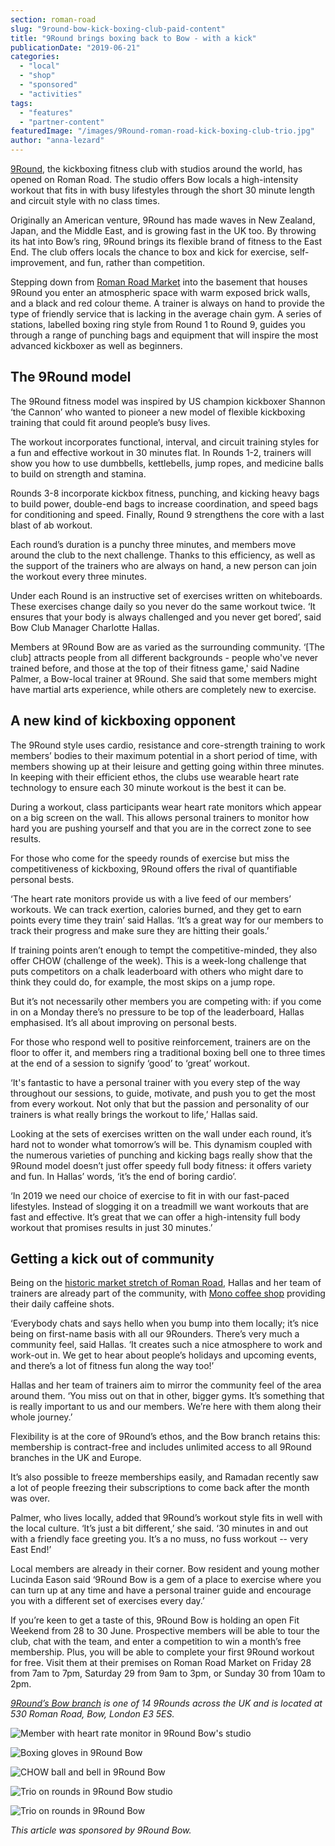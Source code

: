 ```yaml
---
section: roman-road
slug: "9round-bow-kick-boxing-club-paid-content"
title: "9Round brings boxing back to Bow - with a kick"
publicationDate: "2019-06-21"
categories: 
  - "local"
  - "shop"
  - "sponsored"
  - "activities"
tags: 
  - "features"
  - "partner-content"
featuredImage: "/images/9Round-roman-road-kick-boxing-club-trio.jpg"
author: "anna-lezard"
---
```


[9Round](https://www.9round.co.uk/), the kickboxing fitness club with studios around the world, has opened on Roman Road. The studio offers Bow locals a high-intensity workout that fits in with busy lifestyles through the short 30 minute length and circuit style with no class times.

Originally an American venture, 9Round has made waves in New Zealand, Japan, and the Middle East, and is growing fast in the UK too. By throwing its hat into Bow’s ring, 9Round brings its flexible brand of fitness to the East End. The club offers locals the chance to box and kick for exercise, self-improvement, and fun, rather than competition.

Stepping down from [Roman Road Market](https://romanroadlondon.com/market) into the basement that houses 9Round you enter an atmospheric space with warm exposed brick walls, and a black and red colour theme. A trainer is always on hand to provide the type of friendly service that is lacking in the average chain gym. A series of stations, labelled boxing ring style from Round 1 to Round 9, guides you through a range of punching bags and equipment that will inspire the most advanced kickboxer as well as beginners.

## The 9Round model

The 9Round fitness model was inspired by US champion kickboxer Shannon ‘the Cannon’ who wanted to pioneer a new model of flexible kickboxing training that could fit around people’s busy lives.

The workout incorporates functional, interval, and circuit training styles for a fun and effective workout in 30 minutes flat. In Rounds 1-2, trainers will show you how to use dumbbells, kettlebells, jump ropes, and medicine balls to build on strength and stamina.

Rounds 3-8 incorporate kickbox fitness, punching, and kicking heavy bags to build power, double-end bags to increase coordination, and speed bags for conditioning and speed. Finally, Round 9 strengthens the core with a last blast of ab workout.

Each round’s duration is a punchy three minutes, and members move around the club to the next challenge. Thanks to this efficiency, as well as the support of the trainers who are always on hand, a new person can join the workout every three minutes.

Under each Round is an instructive set of exercises written on whiteboards. These exercises change daily so you never do the same workout twice. ‘It ensures that your body is always challenged and you never get bored’, said Bow Club Manager Charlotte Hallas.

Members at 9Round Bow are as varied as the surrounding community. ‘\[The club\] attracts people from all different backgrounds - people who've never trained before, and those at the top of their fitness game,' said Nadine Palmer, a Bow-local trainer at 9Round. She said that some members might have martial arts experience, while others are completely new to exercise.

## A new kind of kickboxing opponent

The 9Round style uses cardio, resistance and core-strength training to work members’ bodies to their maximum potential in a short period of time, with members showing up at their leisure and getting going within three minutes. In keeping with their efficient ethos, the clubs use wearable heart rate technology to ensure each 30 minute workout is the best it can be.

During a workout, class participants wear heart rate monitors which appear on a big screen on the wall. This allows personal trainers to monitor how hard you are pushing yourself and that you are in the correct zone to see results.

For those who come for the speedy rounds of exercise but miss the competitiveness of kickboxing, 9Round offers the rival of quantifiable personal bests.

‘The heart rate monitors provide us with a live feed of our members’ workouts. We can track exertion, calories burned, and they get to earn points every time they train’ said Hallas. ‘It’s a great way for our members to track their progress and make sure they are hitting their goals.’

If training points aren’t enough to tempt the competitive-minded, they also offer CHOW (challenge of the week). This is a week-long challenge that puts competitors on a chalk leaderboard with others who might dare to think they could do, for example, the most skips on a jump rope.

But it’s not necessarily other members you are competing with: if you come in on a Monday there’s no pressure to be top of the leaderboard, Hallas emphasised. It’s all about improving on personal bests.

For those who respond well to positive reinforcement, trainers are on the floor to offer it, and members ring a traditional boxing bell one to three times at the end of a session to signify ‘good’ to ‘great’ workout.

‘It's fantastic to have a personal trainer with you every step of the way throughout our sessions, to guide, motivate, and push you to get the most from every workout. Not only that but the passion and personality of our trainers is what really brings the workout to life,’ Hallas said.

Looking at the sets of exercises written on the wall under each round, it’s hard not to wonder what tomorrow’s will be. This dynamism coupled with the numerous varieties of punching and kicking bags really show that the 9Round model doesn’t just offer speedy full body fitness: it offers variety and fun. In Hallas’ words, ‘it’s the end of boring cardio’.

‘In 2019 we need our choice of exercise to fit in with our fast-paced lifestyles. Instead of slogging it on a treadmill we want workouts that are fast and effective. It’s great that we can offer a high-intensity full body workout that promises results in just 30 minutes.’

## Getting a kick out of community

Being on the [historic market stretch of Roman Road](https://romanroadlondon.com/roman-road-market-history/), Hallas and her team of trainers are already part of the community, with [Mono coffee shop](https://romanroadlondon.com/best-coffee-places/) providing their daily caffeine shots.

‘Everybody chats and says hello when you bump into them locally; it’s nice being on first-name basis with all our 9Rounders. There’s very much a community feel, said Hallas. ‘It creates such a nice atmosphere to work and work-out in. We get to hear about people’s holidays and upcoming events, and there’s a lot of fitness fun along the way too!’

Hallas and her team of trainers aim to mirror the community feel of the area around them. ‘You miss out on that in other, bigger gyms. It’s something that is really important to us and our members. We’re here with them along their whole journey.’

Flexibility is at the core of 9Round’s ethos, and the Bow branch retains this: membership is contract-free and includes unlimited access to all 9Round branches in the UK and Europe.

It’s also possible to freeze memberships easily, and Ramadan recently saw a lot of people freezing their subscriptions to come back after the month was over.

Palmer, who lives locally, added that 9Round’s workout style fits in well with the local culture. ‘It’s just a bit different,’ she said. ‘30 minutes in and out with a friendly face greeting you. It’s a no muss, no fuss workout -- very East End!’

Local members are already in their corner. Bow resident and young mother Lucinda Eason said ‘9Round Bow is a gem of a place to exercise where you can turn up at any time and have a personal trainer guide and encourage you with a different set of exercises every day.’

If you’re keen to get a taste of this, 9Round Bow is holding an open Fit Weekend from 28 to 30 June. Prospective members will be able to tour the club, chat with the team, and enter a competition to win a month’s free membership. Plus, you will be able to complete your first 9Round workout for free. Visit them at their premises on Roman Road Market on Friday 28 from 7am to 7pm, Saturday 29 from 9am to 3pm, or Sunday 30 from 10am to 2pm.

_[9Round’s Bow branch](https://www.9round.co.uk/find-a-club/bow/) is one of 14 9Rounds across the UK and is located at 530 Roman Road, Bow, London E3 5ES._

![Member with heart rate monitor in 9Round Bow's studio](/images/9Round-roman-road-kick-boxing-club-belt-1024x683.jpg)

![Boxing gloves in 9Round Bow](/images/9Round-roman-road-kick-boxing-club-gloves-1024x683.jpg)

![CHOW ball and bell in 9Round Bow](/images/9Round-CHOW-board-knock-out-bell-1024x683.jpg)

![Trio on rounds in 9Round Bow studio](/images/9Round-roman-road-kick-boxing-club-jump-1024x706.jpg)

![Trio on rounds in 9Round Bow](/images/9Round-roman-road-boxing-club-kick-front-1024x683.jpg)

_This article was sponsored by 9Round Bow._
